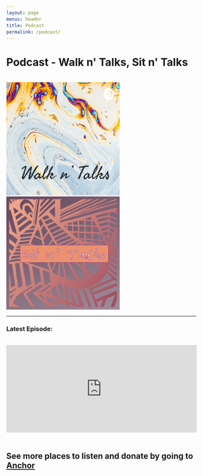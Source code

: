 ```yaml
---
layout: page
menus: header
title: Podcast
permalink: /podcast/
---
```


<h1 class="text-center"> Podcast - Walk n' Talks, Sit n' Talks </h1>
<br/>
 <div class="container">
   <img src="/assets/img/walkntalks.jpg"  width="300" height="300" >
   </div>
 <div class="container">
   <img src="/assets/img/sitntalks.png" width="300" height="300">
   </div>
<hr />
<h3>Latest Episode:</h3>
<br/>
<body>
   <div class="container">
   <iframe src="https://open.spotify.com/embed-podcast/show/5yf5PMdA8cGarPDN3Z7EVN" width="100%" height="232" frameborder="0" allowtransparency="true" allow="encrypted-media"></iframe>
   <div id="results"></div>
   </div>

<br/>

<h2 class="text-center"> See more places to listen and donate by going to <a href="https://anchor.fm/yudi-ko"> Anchor 


